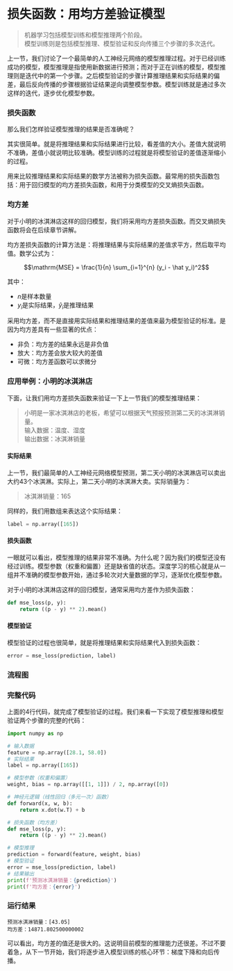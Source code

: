 # 损失函数：用均方差验证模型

> 机器学习包括模型训练和模型推理两个阶段。<br>
> 模型训练则是包括模型推理、模型验证和反向传播三个步骤的多次迭代。

上一节，我们讨论了一个最简单的人工神经元网络的模型推理过程。对于已经训练成功的模型，模型推理是指使用新数据进行预测；而对于正在训练的模型，模型推理则是迭代中的第一个步骤。之后模型验证的步骤计算推理结果和实际结果的偏差，最后反向传播的步骤根据验证结果逆向调整模型参数。模型训练就是通过多次这样的迭代，逐步优化模型参数。

### 损失函数

那么我们怎样验证模型推理的结果是否准确呢？

其实很简单。就是将推理结果和实际结果进行比较，看差值的大小。差值大就说明不准确，差值小就说明比较准确。模型训练的过程就是将模型验证的差值逐渐缩小的过程。

用来比较推理结果和实际结果的数学方法被称为损失函数。最常用的损失函数包括：用于回归模型的均方差损失函数，和用于分类模型的交叉熵损失函数。

### 均方差

对于小明的冰淇淋店这样的回归模型，我们将采用均方差损失函数。而交叉熵损失函数将会在后续章节讲解。

均方差损失函数的计算方法是：将推理结果与实际结果的差值求平方，然后取平均值。数学公式为：

$$\mathrm{MSE} = \frac{1}{n} \sum_{i=1}^{n} (y_i - \hat y_i)^2$$

其中：
- $n$是样本数量
- $y_i$是实际结果，$\hat y_i$是推理结果

采用均方差，而不是直接用实际结果和推理结果的差值来最为模型验证的标准。是因为均方差具有一些显著的优点：
- 非负：均方差的结果永远是非负值
- 放大：均方差会放大较大的差值
- 可微：均方差函数可以求微分

### 应用举例：小明的冰淇淋店

下面，让我们用均方差损失函数来验证一下上一节我们的模型推理结果：

> 小明是一家冰淇淋店的老板，希望可以根据天气预报预测第二天的冰淇淋销量。<br>
> 输入数据：温度、湿度<br>
> 输出数据：冰淇淋销量

#### 实际结果

上一节，我们最简单的人工神经元网络模型预测，第二天小明的冰淇淋店可以卖出大约43个冰淇淋。实际上，第二天小明的冰淇淋大卖。实际销量为：

> 冰淇淋销量：165

同样的，我们用数组来表达这个实际结果：

```python
label = np.array([165])
```

#### 损失函数

一眼就可以看出，模型推理的结果非常不准确。为什么呢？因为我们的模型还没有经过训练。模型参数（权重和偏置）还是缺省值的状态。深度学习的核心就是从一组并不准确的模型参数开始，通过多轮次对大量数据的学习，逐渐优化模型参数。

对于小明的冰淇淋店这样的回归模型，通常采用均方差作为损失函数：

```python
def mse_loss(p, y):
    return ((p - y) ** 2).mean()
```

#### 模型验证

模型验证的过程也很简单，就是将推理结果和实际结果代入到损失函数：

```python
error = mse_loss(prediction, label)
```

### 流程图

### 完整代码

上面的4行代码，就完成了模型验证的过程。我们来看一下实现了模型推理和模型验证两个步骤的完整的代码：

```python
import numpy as np

# 输入数据
feature = np.array([28.1, 58.0])
# 实际结果
label = np.array([165])

# 模型参数（权重和偏置）
weight, bias = np.array([[1, 1]]) / 2, np.array([0])

# 神经元逻辑（线性回归（多元一次）函数）
def forward(x, w, b):
    return x.dot(w.T) + b

# 损失函数（均方差）
def mse_loss(p, y):
    return ((p - y) ** 2).mean()

# 模型推理
prediction = forward(feature, weight, bias)
# 模型验证
error = mse_loss(prediction, label)
# 结果输出
print(f'预测冰淇淋销量：{prediction}')
print(f'均方差：{error}')
```

### 运行结果

```text
预测冰淇淋销量：[43.05]
均方差：14871.802500000002
```

可以看出，均方差的值还是很大的。这说明目前模型的推理能力还很差。不过不要着急，从下一节开始，我们将逐步进入模型训练的核心环节：梯度下降和向后传播。